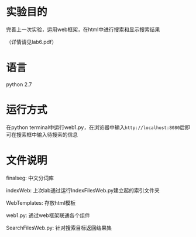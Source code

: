 # 实验目的
完善上一次实验，运用web框架，在html中进行搜索和显示搜索结果

（详情请见lab6.pdf）

# 语言
python 2.7

# 运行方式
在python terminal中运行web1.py，在浏览器中输入`http://localhost:8080`后即可在搜索框中输入待搜索的信息

# 文件说明
finalseg:   中文分词库

indexWeb:   上次lab通过运行IndexFilesWeb.py建立起的索引文件夹

WebTemplates:   存放html模板

web1.py:    通过web框架联通各个组件

SearchFilesWeb.py:  针对搜索目标返回结果集